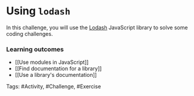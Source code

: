 # Using `lodash`

In this challenge, you will use the [Lodash](https://lodash.com/) JavaScript library to solve some coding challenges.

### Learning outcomes
- [[Use modules in JavaScript]]
- [[Find documentation for a library]]
- [[Use a library's documentation]]

Tags: #Activity, #Challenge, #Exercise 